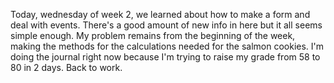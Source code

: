 Today, wednesday of week 2, we learned about how to make a form and deal with
events. There's a good amount of new info in here but it all seems simple
enough. My problem remains from the beginning of the week, making the methods
for the calculations needed for the salmon cookies.
I'm doing the journal right now because I'm trying to raise my grade from 58
to 80 in 2 days. Back to work.
